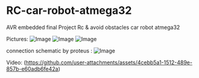 # RC-car-robot-atmega32
AVR embedded final Project Rc &amp; avoid obstacles car robot atmega32

Pictures:
![Image](https://github.com/user-attachments/assets/ab1478d8-6686-444f-8c85-751405b75f4d)
![Image](https://github.com/user-attachments/assets/fe92a148-b83d-418d-81f9-64cca2cbbd83)
![Image](https://github.com/user-attachments/assets/8b21a1b8-4c3f-4978-a045-61e1a5481e54)

connection schematic by proteus :
![Image](https://github.com/user-attachments/assets/e08c6d37-55f3-4e75-a65d-abd7b2a72289)


Video:
(https://github.com/user-attachments/assets/4cebb5a1-1512-489e-857b-e60adb6fe42a)
